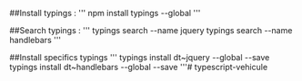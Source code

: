 ##Install typings : 
'''
    npm install typings --global
'''

##Search typings : 
'''
    typings search --name jquery
    typings search --name handlebars
'''

##Install specifics typings
'''
    typings install dt~jquery --global --save
    typings install dt~handlebars --global --save
'''# typescript-vehicule
